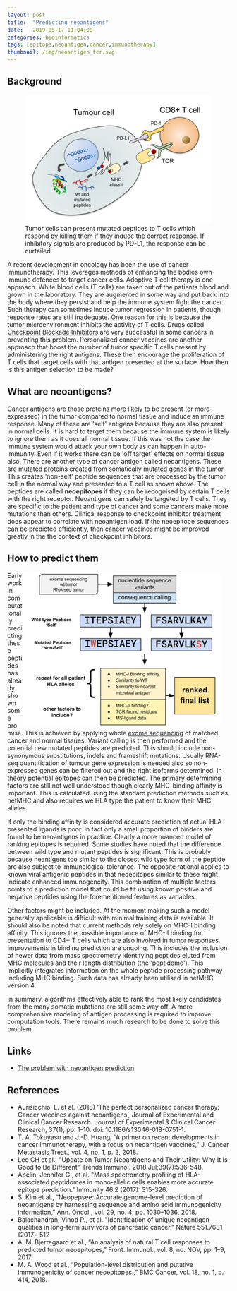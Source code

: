 ```yaml
---
layout: post
title:  "Predicting neoantigens"
date:   2019-05-17 11:04:00
categories: bioinformatics
tags: [epitope,neoantigen,cancer,immunotherapy]
thumbnail: /img/neoantigen_tcr.svg
---
```


## Background

<figure>
<img src="/img/neoantigen_tcr.svg" alt="T cell recognition" class="scaled">
<figcaption>Tumor cells can present mutated peptides to T cells which respond by killing them if they induce the correct response. If inhibitory signals are produced by PD-L1, the response can be curtailed.</figcaption>
</figure>

A recent development in oncology has been the use of cancer immunotherapy. This leverages methods of enhancing the bodies own immune defences to target cancer cells. Adoptive T cell therapy is one approach. White blood cells (T cells) are taken out of the patients blood and grown in the laboratory. They are augmented in some way and put back into the body where they persist and help the immune system fight the cancer. Such therapy can sometimes induce tumor regression in patients, though response rates are still inadequate. One reason for this is because the tumor microenvironment inhibits the activity of T cells. Drugs called [Checkpoint Blockade Inhibitors](https://en.wikipedia.org/wiki/Checkpoint_inhibitor) are very successful in some cancers in preventing this problem. Personalized cancer vaccines are another approach that boost the number of tumor specific T cells present by administering the right antigens. These then encourage the proliferation of T cells that target cells with that antigen presented at the surface. How then is this antigen selection to be made?

## What are neoantigens?

Cancer antigens are those proteins more likely to be present (or more expressed) in the tumor compared to normal tissue and induce an immune response. Many of these are 'self' antigens because they are also present in normal cells. It is hard to target them because the immune system is likely to ignore them as it does all normal tissue. If this was not the case the immune system would attack your own body as can happen in auto-immunity. Even if it works there can be 'off target' effects on normal tissue also. There are another type of cancer antigen called neoantigens. These are mutated proteins created from somatically mutated genes in the tumor. This creates 'non-self' peptide sequences that are processed by the tumor cell in the normal way and presented to a T cell as shown above. The peptides are called **neoepitopes** if they can be recognised by certain T cells with the right receptor. Neoantigens can safely be targeted by T cells. They are specific to the patient and type of cancer and some cancers make more mutations than others. Clinical response to checkpoint inhibitor treatment does appear to correlate with neoantigen load. If the neoepitope sequences can be predicted efficiently, then cancer vaccines might be improved greatly in the the context of checkpoint inhibitors.

## How to predict them

<div style="width: 470px; float:right;">
<img src="/img/neopeptide_prediction.svg" width="450px">
</div>

Early work in computationally predicting these peptides has already shown some promise. This is achieved by applying whole [exome sequencing](https://en.wikipedia.org/wiki/Exome_sequencing) of matched cancer and normal tissues. Variant calling is then performed and the potential new mutated peptides are predicted. This should include non-synonymous substitutions, indels and frameshift mutations. Usually RNA-seq quantification of tumour gene expression is needed also so non-expressed genes can be filtered out and the right isoforms determined. In theory potential epitopes can then be predicted. The primary determining factors are still not well understood though clearly MHC-binding affinity is important. This is calculated using the standard prediction methods such as netMHC and also requires we HLA type the patient to know their MHC alleles.

If only the binding affinity is considered accurate prediction of actual HLA presented ligands is poor. In fact only a small proportion of binders are found to be neoantigens in practice. Clearly a more nuanced model of ranking epitopes is required. Some studies have noted that the difference between wild type and mutant peptides is significant. This is probably because neantigens too similar to the closest wild type form of the peptide are also subject to immunological tolerance. The opposite rational applies to known viral antigenic peptides in that neoepitopes similar to these might indicate enhanced immunogencity. This combination of multiple factors points to a prediction model that could be fit using known positive and negative peptides using the forementioned features as variables.

Other factors might be included. At the moment making such a model generally applicable is difficult with minimal training data is available. It should also be noted that current methods rely solely on MHC-I binding affinity. This ignores the possible importance of MHC-II binding for presentation to CD4+ T cells which are also involved in tumor responses. Improvements in binding prediction are ongoing. This includes the inclusion of newer data from mass spectrometry identifying peptides eluted from MHC molecules and their length distribution (the 'peptidome'). This implicitly integrates information on the whole peptide processing pathway including MHC binding. Such data has already been utilised in netMHC version 4.

In summary, algorithms effectively able to rank the most likely candidates from the many somatic mutations are still some way off. A more comprehensive modeling of antigen processing is required to improve computation tools. There remains much research to be done to solve this problem.

## Links

* [The problem with neoantigen prediction](https://www.nature.com/articles/nbt.3800)

## References

* Aurisicchio, L. et al. (2018) ‘The perfect personalized cancer therapy: Cancer vaccines against neoantigens’, Journal of Experimental and Clinical Cancer Research. Journal of Experimental & Clinical Cancer Research, 37(1), pp. 1–10. doi: 10.1186/s13046-018-0751-1.
* T. A. Tokuyasu and J.-D. Huang, “A primer on recent developments in cancer immunotherapy, with a focus on neoantigen vaccines,” J. Cancer Metastasis Treat., vol. 4, no. 1, p. 2, 2018.
* Lee CH et al., "Update on Tumor Neoantigens and Their Utility: Why It Is Good to Be Different" Trends Immunol. 2018 Jul;39(7):536-548.
* Abelin, Jennifer G., et al. "Mass spectrometry profiling of HLA-associated peptidomes in mono-allelic cells enables more accurate epitope prediction." Immunity 46.2 (2017): 315-326.
* S. Kim et al., “Neopepsee: Accurate genome-level prediction of neoantigens by harnessing sequence and amino acid immunogenicity information,” Ann. Oncol., vol. 29, no. 4, pp. 1030–1036, 2018.
* Balachandran, Vinod P., et al. "Identification of unique neoantigen qualities in long-term survivors of pancreatic cancer." Nature 551.7681 (2017): 512
* A. M. Bjerregaard et al., “An analysis of natural T cell responses to predicted tumor neoepitopes,” Front. Immunol., vol. 8, no. NOV, pp. 1–9, 2017.
* M. A. Wood et al., “Population-level distribution and putative immunogenicity of cancer neoepitopes.,” BMC Cancer, vol. 18, no. 1, p. 414, 2018.
